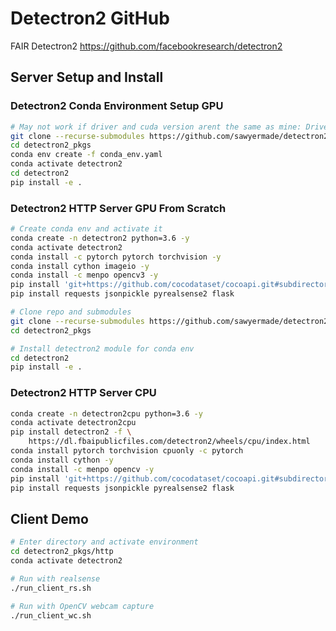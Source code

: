 # Detectron2 GitHub
FAIR Detectron2 https://github.com/facebookresearch/detectron2

## Server Setup and Install
### Detectron2 Conda Environment Setup GPU
```bash
# May not work if driver and cuda version arent the same as mine: Driver 440 and CUDA 10.2, try from scratch below
git clone --recurse-submodules https://github.com/sawyermade/detectron2_pkgs.git
cd detectron2_pkgs
conda env create -f conda_env.yaml
conda activate detectron2
cd detectron2
pip install -e .
```

### Detectron2 HTTP Server GPU From Scratch
```bash
# Create conda env and activate it
conda create -n detectron2 python=3.6 -y
conda activate detectron2
conda install -c pytorch pytorch torchvision -y
conda install cython imageio -y
conda install -c menpo opencv3 -y
pip install 'git+https://github.com/cocodataset/cocoapi.git#subdirectory=PythonAPI'
pip install requests jsonpickle pyrealsense2 flask

# Clone repo and submodules
git clone --recurse-submodules https://github.com/sawyermade/detectron2_pkgs.git
cd detectron2_pkgs

# Install detectron2 module for conda env
cd detectron2
pip install -e .
```

### Detectron2 HTTP Server CPU
```bash
conda create -n detectron2cpu python=3.6 -y
conda activate detectron2cpu
pip install detectron2 -f \
	https://dl.fbaipublicfiles.com/detectron2/wheels/cpu/index.html
conda install pytorch torchvision cpuonly -c pytorch
conda install cython -y
conda install -c menpo opencv -y
pip install 'git+https://github.com/cocodataset/cocoapi.git#subdirectory=PythonAPI'
pip install requests jsonpickle pyrealsense2 flask
```

## Client Demo
```bash
# Enter directory and activate environment
cd detectron2_pkgs/http
conda activate detectron2

# Run with realsense
./run_client_rs.sh

# Run with OpenCV webcam capture
./run_client_wc.sh
```